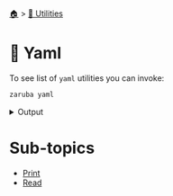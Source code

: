<!--startTocHeader-->
[🏠](../../README.md) > [🔧 Utilities](../README.md)
# 🍠 Yaml
<!--endTocHeader-->

To see list of `yaml` utilities you can invoke:

<!--startCode-->
```bash
zaruba yaml
```
 
<details>
<summary>Output</summary>
 
```````
YAML utilities

Usage:
  zaruba yaml [command]

Available Commands:
  print       Print JSON map or list as YAML
  read        Read YAML file as JSON map or list

Flags:
  -h, --help   help for yaml

Use "zaruba yaml [command] --help" for more information about a command.
```````
</details>
<!--endCode-->

<!--startTocSubTopic-->
# Sub-topics
* [Print](print.md)
* [Read](read.md)
<!--endTocSubTopic-->